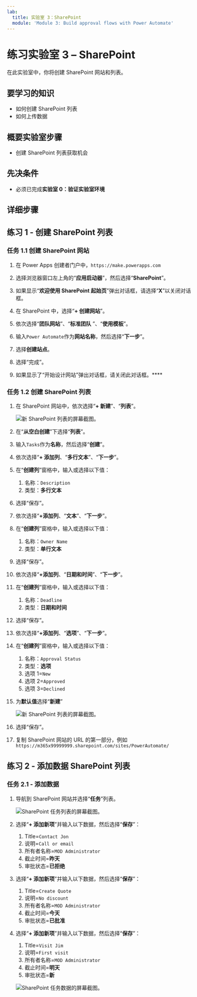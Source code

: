 ```yaml
---
lab:
  title: 实验室 3：SharePoint
  module: 'Module 3: Build approval flows with Power Automate'
---
```


# 练习实验室 3 – SharePoint

在此实验室中，你将创建 SharePoint 网站和列表。

## 要学习的知识

- 如何创建 SharePoint 列表
- 如何上传数据

## 概要实验室步骤

- 创建 SharePoint 列表获取机会
  
## 先决条件

- 必须已完成**实验室 0：验证实验室环境**

## 详细步骤

## 练习 1 - 创建 SharePoint 列表

### 任务 1.1 创建 SharePoint 网站

1. 在 Power Apps 创建者门户中，`https://make.powerapps.com`

1. 选择浏览器窗口左上角的“**应用启动器**”，然后选择“**SharePoint**”。

1. 如果显示“**欢迎使用 SharePoint 起始页**”弹出对话框，请选择“**X**”以关闭对话框。

1. 在 SharePoint 中，选择“**+ 创建网站**”。

1. 依次选择“**团队网站**”、“**标准团队** ”、“**使用模板**”。

1. 输入`Power Automate`作为**网站名称**，然后选择“**下一步**”。

1. 选择**创建站点**。

1. 选择“完成”。

1. 如果显示了“开始设计网站”弹出对话框，请关闭此对话框。****

### 任务 1.2 创建 SharePoint 列表

1. 在 SharePoint 网站中，依次选择“**+ 新建**”、“**列表**”。

    ![新 SharePoint 列表的屏幕截图。](../media/new-sharepoint-list.png)

1. 在“**从空白创建**”下选择“**列表**”。

1. 输入`Tasks`作为**名称**，然后选择“**创建**”。

1. 依次选择“**+ 添加列**、“**多行文本**”、“**下一步**”。

1. 在“**创建列**”窗格中，输入或选择以下值：

   1. 名称：`Description`
   1. 类型：**多行文本**

1. 选择“保存”。

1. 依次选择“**+添加列**、“**文本**”、“**下一步**”。

1. 在“**创建列**”窗格中，输入或选择以下值：

   1. 名称：`Owner Name`
   1. 类型：**单行文本**

1. 选择“保存”。

1. 依次选择“**+添加列**、“**日期和时间**”、“**下一步**”。

1. 在“**创建列**”窗格中，输入或选择以下值：

   1. 名称：`Deadline`
   1. 类型：**日期和时间**

1. 选择“保存”。

1. 依次选择“**+添加列**、“**选项**”、“**下一步**”。

1. 在“**创建列**”窗格中，输入或选择以下值：

   1. 名称：`Approval Status`
   1. 类型：**选项**
   1. 选项 1=`New`
   1. 选项 2=`Approved`
   1. 选项 3=`Declined`

1. 为**默认值**选择“**新建**”

    ![新 SharePoint 列表的屏幕截图。](../media/add-choice-column.png)

1. 选择“保存”。

1. 复制 SharePoint 网站的 URL 的第一部分，例如`https://m365x99999999.sharepoint.com/sites/PowerAutomate/`


## 练习 2 - 添加数据 SharePoint 列表

### 任务 2.1 - 添加数据

1. 导航到 SharePoint 网站并选择“**任务**”列表。

    ![SharePoint 任务列表的屏幕截图。](../media/tasks-sharepoint-list.png)

1. 选择“**+ 添加新项**”并输入以下数据，然后选择“**保存**”：

   1. Title=`Contact Jon`
   1. 说明=`Call or email`
   1. 所有者名称=`MOD Administrator`
   1. 截止时间=**昨天**
   1. 审批状态=**已拒绝**

1. 选择“**+ 添加新项**”并输入以下数据，然后选择“**保存**”：

   1. Title=`Create Quote`
   1. 说明=`No discount`
   1. 所有者名称=`MOD Administrator`
   1. 截止时间=**今天**
   1. 审批状态=**已批准**

1. 选择“**+ 添加新项**”并输入以下数据，然后选择“**保存**”：

   1. Title=`Visit Jim`
   1. 说明=`First visit`
   1. 所有者名称=`MOD Administrator`
   1. 截止时间=**明天**
   1. 审批状态=**新**

    ![SharePoint 任务数据的屏幕截图。](../media/tasks-data.png)

